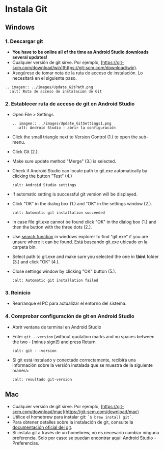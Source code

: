 # Instala Git

## Windows

### 1. Descargar git

- **You have to be online all of the time as Android Studio downloads several updates!**
- Cualquier versión de git sirve. Por ejemplo, [https://git-scm.com/download/win](https://git-scm.com/download/win).
- Asegúrese de tomar nota de la ruta de acceso de instalación. Lo necesitará en el siguiente paso.

```{eval-rst}
.. imagen:: ../images/Update_GitPath.png
  :alt: Ruta de acceso de instalación de Git
```

### 2. Establecer ruta de acceso de git en Android Studio

- Open File > Settings

  ```{eval-rst}
  .. imagen:: ../images/Update_GitSettings1.png
    :alt: Android Studio - abrir la configuración
  ```

- Click the small triangle next to Version Control (1.) to open the sub-menu.

- Click Git (2.).

- Make sure update method "Merge" (3.) is selected.

- Check if Android Studio can locate path to git.exe automatically by clicking the button "Test" (4.)

  ```{image} ../images/AndroidStudio361_09.png
  :alt: Android Studio settings
  ```

- If automatic setting is successful git version will be displayed.

- Click "OK" in the dialog box (1.) and "OK" in the settings window (2.).

  ```{image} ../images/AndroidStudio361_10.png
  :alt: Automatic git installation succeeded
  ```

- In case file git.exe cannot be found click "OK" in the dialog box (1.) and then the button with the three dots (2.).

- Use [search function](https://www.tenforums.com/tutorials/94452-search-file-explorer-windows-10-a.html) in windows explorer to find "git.exe" if you are unsure where it can be found. Está buscando git.exe ubicado en la carpeta bin.

- Select path to git.exe and make sure you selected the one in **\\bin\\** folder (3.) and click "OK" (4.).

- Close settings window by clicking "OK" button (5.).

  ```{image} ../images/AndroidStudio361_11.png
  :alt: Automatic git installation failed
  ```

### 3. Reinicio

- Rearranque el PC para actualizar el entorno del sistema.

### 4. Comprobar configuración de git en Android Studio

- Abrir ventana de terminal en Android Studio

- Enter `git --version` (without quotation marks and no spaces between the two - \[minus sign\]!) and press Return

  ```{image} ../images/AndroidStudio_gitversion1.png
  :alt: git - -version
  ```

- Si git está instalado y conectado correctamente, recibirá una información sobre la versión instalada que se muestra de la siguiente manera:

  ```{image} ../images/AndroidStudio_gitversion2.png
  :alt: resultado git-version
  ```

## Mac

- Cualquier versión de git sirve. Por ejemplo, [https://git-scm.com/download/mac](https://git-scm.com/download/mac)
- Utilice el homebrew para instalar git: `` `$ brew install git` ``.
- Para obtener detalles sobre la instalación de git, consulte la [documentación oficial del git](https://git-scm.com/book/en/v2/Getting-Started-Installing-Git).
- Si instala git a través de un homebrew, no es necesario cambiar ninguna preferencia. Solo por caso: se puedan encontrar aquí: Android Studio - Preferencias.
